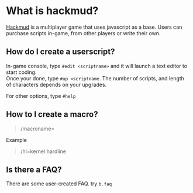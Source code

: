 # What is hackmud?

[Hackmud](http://store.steampowered.com/app/469920/) is a multiplayer game that uses javascript as a base. Users can purchase scripts in-game, from other players or write their own. 



## How do I create a userscript?

In-game console, type ```#edit <scriptname>``` and it will launch a text editor to start coding.  
Once your done, type ```#up <scriptname```. The number of scripts, and length of characters depends on your upgrades.

For other options, type ```#help``` 

## How to I create a macro?

> /macroname=<scriptname>

Example

>/hl=kernel.hardline

## Is there a FAQ?

There are some user-created FAQ. try ```b.faq```
